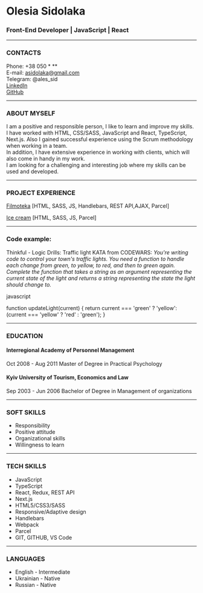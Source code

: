 # Оlesia Sidolaka

### Front-End Developer | JavaScript | React

---

### CONTACTS

Phone: +38 050 \*  \*\*<br>
E-mail: asidolaka@gmail.com<br>
Telegram: @ales_sid<br>
[LinkedIn](https://www.linkedin.com/in/alesia-sidolaka/)<br>
[GitHub](https://github.com/AlexSidol)

---

### ABOUT MYSELF

I am a positive and responsible person, I like to learn and improve my skills.<br>
I have worked with HTML, CSS/SASS, JavaScript and React, TypeScript, Next.js. Also I gained successful experience using the Scrum methodology when working in a team.<br>
In addition, I have extensive experience in working with clients, which will also come in handy in my work.<br>
I am looking for a challenging and interesting job where my skills can be used and developed.<br>

---

### PROJECT EXPERIENCE

[Filmoteka](https://yzarytskyi.github.io/filmoteka/#) [HTML, SASS, JS, Handlebars, REST API,AJAX, Parcel]

[Ice cream](https://grechkoseynadezhda.github.io/quincy-crew-ice-cream/) [HTML, SASS, JS, Parcel]

---

### Code example:

Thinkful - Logic Drills: Traffic light KATA from CODEWARS:
_You're writing code to control your town's traffic lights. You need a function to handle each change from green, to yellow, to red, and then to green again.
Complete the function that takes a string as an argument representing the current state of the light and returns a string representing the state the light should change to._

javascript

function updateLight(current) {
  return current === 'green' ? 'yellow': (current === 'yellow' ? 'red' : 'green');
}

---

### EDUCATION

#### Interregional Academy of Personnel Management

Oct 2008 - Aug 2011
Master of Degree in Practical Psychology

#### Kyiv University of Tourism, Economics and Law

Sep 2003 - Jun 2006
Bachelor of Degree in Management of organizations

---

### SOFT SKILLS

- Responsibility
- Positive attitude
- Organizational skills
- Willingness to learn

---

### TECH SKILLS

- JavaScript
- TypeScript
- React, Redux, REST API
- Next.js
- HTML5/CSS3/SASS
- Responsive/Adaptive design
- Handlebars
- Webpack
- Parcel
- GIT, GITHUB, VS Code

---

### LANGUAGES

- English - Intermediate
- Ukrainian - Native
- Russian - Native
